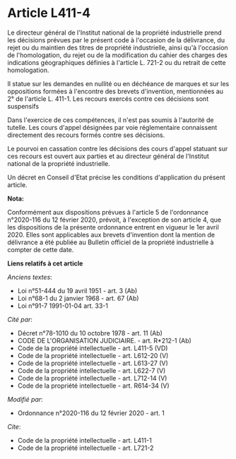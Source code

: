 # Article L411-4

Le directeur général de l'Institut national de la propriété industrielle prend les décisions prévues par le présent code à
l'occasion de la délivrance, du rejet ou du maintien des titres de propriété industrielle, ainsi qu'à l'occasion de
l'homologation, du rejet ou de la modification du cahier des charges des indications géographiques définies à l'article L.
721-2 ou du retrait de cette homologation.

Il statue sur les demandes en nullité ou en déchéance de marques et sur les oppositions formées à l'encontre des brevets
d'invention, mentionnées au 2° de l'article L. 411-1. Les recours exercés contre ces décisions sont suspensifs

Dans l'exercice de ces compétences, il n'est pas soumis à l'autorité de tutelle. Les cours d'appel désignées par voie
réglementaire connaissent directement des recours formés contre ses décisions.

Le pourvoi en cassation contre les décisions des cours d'appel statuant sur ces recours est ouvert aux parties et au
directeur général de l'Institut national de la propriété industrielle.

Un décret en Conseil d'Etat précise les conditions d'application du présent article.

**Nota:**

Conformément aux dispositions prévues à l'article 5 de l'ordonnance n°2020-116 du 12 février 2020, prévoit, à l'exception de
son article 4, que les dispositions de la présente ordonnance entrent en vigueur le 1er avril 2020. Elles sont applicables
aux brevets d'invention dont la mention de délivrance a été publiée au Bulletin officiel de la propriété industrielle à
compter de cette date.

**Liens relatifs à cet article**

_Anciens textes_:

  - Loi n°51-444 du 19 avril 1951 - art. 3 (Ab)
  - Loi n°68-1 du 2 janvier 1968 - art. 67 (Ab)
  - Loi n°91-7 1991-01-04 art. 33-1

_Cité par_:

  - Décret n°78-1010 du 10 octobre 1978 - art. 11 (Ab)
  - CODE DE L'ORGANISATION JUDICIAIRE. - art. R*212-1 (Ab)
  - Code de la propriété intellectuelle - art. L411-5 (VD)
  - Code de la propriété intellectuelle - art. L612-20 (V)
  - Code de la propriété intellectuelle - art. L613-27 (V)
  - Code de la propriété intellectuelle - art. L622-7 (V)
  - Code de la propriété intellectuelle - art. L712-14 (V)
  - Code de la propriété intellectuelle - art. R614-34 (V)

_Modifié par_:

  - Ordonnance n°2020-116 du 12 février 2020 - art. 1

_Cite_:

  - Code de la propriété intellectuelle - art. L411-1
  - Code de la propriété intellectuelle - art. L721-2
